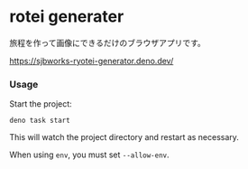 # rotei generater

旅程を作って画像にできるだけのブラウザアプリです。

https://sjbworks-ryotei-generator.deno.dev/

### Usage

Start the project:

```
deno task start
```

This will watch the project directory and restart as necessary.

When using `env`, you must set `--allow-env`.
